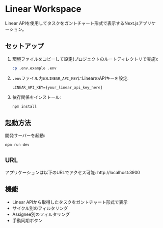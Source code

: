 # Linear Workspace

Linear APIを使用してタスクをガントチャート形式で表示するNext.jsアプリケーション。

## セットアップ

1. 環境ファイルをコピーして設定(プロジェクトのルートディレクトリで実施):
   ```bash
   cp .env.example .env
   ```

3. `.env`ファイル内の`LINEAR_API_KEY`にLinearのAPIキーを設定:
   ```
   LINEAR_API_KEY={your_linear_api_key_here}
   ```

4. 依存関係をインストール:
   ```bash
   npm install
   ```

## 起動方法

開発サーバーを起動:
```bash
npm run dev
```

## URL

アプリケーションは以下のURLでアクセス可能:
http://localhost:3900

## 機能

- Linear APIから取得したタスクをガントチャート形式で表示
- サイクル別のフィルタリング
- Assignee別のフィルタリング
- 手動同期ボタン
